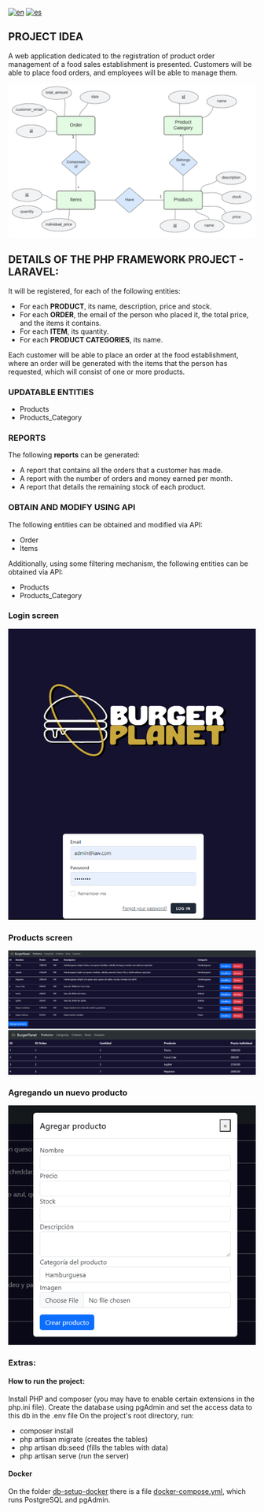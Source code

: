 [![en](https://img.shields.io/badge/lang-en-red.svg)](https://github.com/rodrikraus/IoT-Impact-laravel/blob/main/README-EN.md)
[![es](https://img.shields.io/badge/lang-es-yellow.svg)](https://github.com/rodrikraus/IoT-Impact-laravel/blob/main/README.md)

## PROJECT IDEA

A web application dedicated to the registration of product order management of a food sales establishment is presented. Customers will be able to place food orders, and employees will be able to manage them.

![Entity Relationship Diagram](docs/entity-relationship-diagram.png)



## DETAILS OF THE PHP FRAMEWORK PROJECT - LARAVEL:    

It will be registered, for each of the following entities:
- For each **PRODUCT**, its name, description, price and stock.
- For each **ORDER**, the email of the person who placed it, the total price, and the items it contains.
- For each **ITEM**, its quantity.
- For each **PRODUCT CATEGORIES**, its name.

Each customer will be able to place an order at the food establishment, where an order will be generated with the items that the person has requested, which will consist of one or more products.



### UPDATABLE ENTITIES
- Products
- Products_Category

### REPORTS

The following **reports** can be generated:
- A report that contains all the orders that a customer has made.
- A report with the number of orders and money earned per month.
- A report that details the remaining stock of each product.

### OBTAIN AND MODIFY USING API

The following entities can be obtained and modified via API:
- Order
- Items

Additionally, using some filtering mechanism, the following entities can be obtained via API:
- Products
- Products_Category

### Login screen
![Login screen](docs/screen1.png)
### Products screen
![](docs/screen2.png)
![](docs/screen3.png)
### Agregando un nuevo producto
![](docs/screen4.png)

### Extras:

#### How to run the project:
Install PHP and composer (you may have to enable certain extensions in the php.ini file).
Create the database using pgAdmin and set the access data to this db in the .env file
On the project's root directory, run:
- composer install
- php artisan migrate (creates the tables)
- php artisan db:seed (fills the tables with data)
- php artisan serve (run the server)
  
#### Docker
On the folder [db-setup-docker](db-setup-docker/) there is a file [docker-compose.yml](db-setup-docker/docker-compose.yml), which runs PostgreSQL and pgAdmin.


